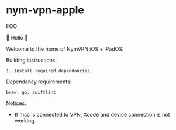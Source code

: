 # nym-vpn-apple

FOO

👋 Hello 👋

Welcome to the home of NymVPN iOS + iPadOS.

Building instructions: 
```
1. Install required dependancies.
```

Dependancy requirements:

```
brew, go, swiftlint
```

Notices:
- If mac is connected to VPN, Xcode and device connection is not working.

